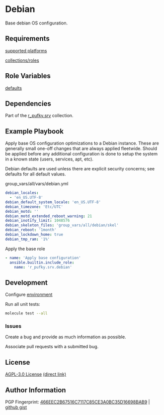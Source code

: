 # Debian
Base debian OS configuration.

## Requirements
[supported platforms](https://github.com/r-pufky/ansible_debian/blob/main/meta/main.yml)

[collections/roles](https://github.com/r-pufky/ansible_debian/blob/main/meta/requirements.yml)

## Role Variables
[defaults](https://github.com/r-pufky/ansible_debian/blob/main/defaults/main)

## Dependencies
Part of the [r_pufky.srv](https://github.com/r-pufky/ansible_collection_srv)
collection.

## Example Playbook
Apply base OS configuration optimizations to a Debian instance. These are
generally small one-off changes that are always applied fleetwide. Should be
applied before any additional configuration is done to setup the system in a
known state (users, services, apt, etc).

Debian defaults are used unless there are explicit security concerns; see
defaults for all default values.

group_vars/all/vars/debian.yml
``` yaml
debian_locales:
  - 'en_US.UTF-8'
debian_default_system_locale: 'en_US.UTF-8'
debian_timezone: 'Etc/UTC'
debian_motd: ''
debian_motd_extended_reboot_warning: 21
debian_inotify_limit: 1048576
debian_skeleton_files: 'group_vars/all/debian/skel'
debian_reboot: '1month'
debian_lockdown_home: true
debian_tmp_ram: '1%'
```

Apply the base role
``` yaml
- name: 'Apply base configuration'
  ansible.builtin.include_role:
    name: 'r_pufky.srv.debian'
```

## Development
Configure [environment](https://github.com/r-pufky/ansible_collection_srv/blob/main/docs/dev/environment/README.md)

Run all unit tests:
``` bash
molecule test --all
```

### Issues
Create a bug and provide as much information as possible.

Associate pull requests with a submitted bug.

## License
[AGPL-3.0 License](https://www.tldrlegal.com/license/gnu-affero-general-public-license-v3-agpl-3-0)
 [(direct link)](https://github.com/r-pufky/ansible_debian/blob/main/LICENSE)

## Author Information
PGP Fingerprint: [466EEC2B67516C7117C85CE3A0BC35D16698BAB9](https://keys.openpgp.org/vks/v1/by-fingerprint/466EEC2B67516C7117C85CE3A0BC35D16698BAB9)
| [github gist](https://gist.github.com/r-pufky/a8df36977c55b5bb20829267c4c49d22)
